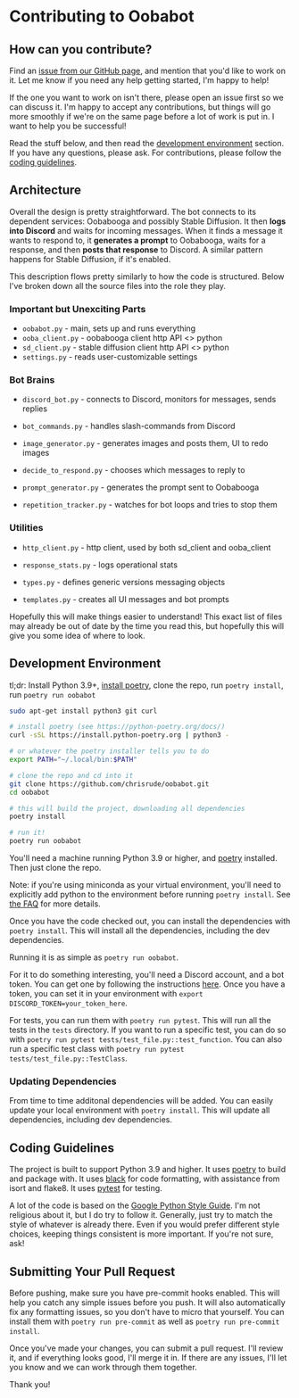 # Contributing to Oobabot

## How can you contribute?

Find an [issue from our GitHub page](https://github.com/chrisrude/oobabot/issues), and mention that you'd like to work on it.  Let me know if you need any help getting started, I'm happy to help!

If the one you want to work on isn't there, please open an issue first so we can discuss it.  I'm happy to accept any contributions, but things will go more smoothly if we're on the same page before a lot of work is put in.  I want to help you be successful!

Read the stuff below, and then read the [development environment](#development-environment) section.  If you have any questions, please ask.  For contributions, please follow the [coding guidelines](#coding-guidelines).

## Architecture

Overall the design is pretty straightforward.  The bot connects to its dependent services: Oobabooga and possibly Stable Diffusion.  It then **logs into Discord** and waits for incoming messages.  When it finds a message it wants to respond to, it **generates a prompt** to Oobabooga, waits for a response, and then **posts that response** to Discord.  A similar pattern happens for Stable Diffusion, if it's enabled.

This description flows pretty similarly to how the code is structured.  Below I've broken down all the source files into the role they play.

### Important but Unexciting Parts

- `oobabot.py` - main, sets up and runs everything
- `ooba_client.py` - oobabooga client http API <> python
- `sd_client.py` - stable diffusion client http API <> python
- `settings.py` - reads user-customizable settings

### Bot Brains

- `discord_bot.py` - connects to Discord, monitors for messages, sends replies

- `bot_commands.py` - handles slash-commands from Discord
- `image_generator.py` - generates images and posts them, UI to redo images
- `decide_to_respond.py` - chooses which messages to reply to
- `prompt_generator.py` - generates the prompt sent to Oobabooga
- `repetition_tracker.py` - watches for bot loops and tries to stop them

### Utilities

- `http_client.py` - http client, used by both sd_client and ooba_client

- `response_stats.py` - logs operational stats
- `types.py` - defines generic versions messaging objects
- `templates.py` - creates all UI messages and bot prompts

Hopefully this will make things easier to understand!  This exact list of files may already be out of date by the time you read this, but hopefully this will give you some idea of where to look.

## Development Environment

tl;dr: Install Python 3.9+, [install poetry](https://python-poetry.org/docs/), clone the repo, run `poetry install`, run `poetry run oobabot`

```bash
sudo apt-get install python3 git curl

# install poetry (see https://python-poetry.org/docs/)
curl -sSL https://install.python-poetry.org | python3 -

# or whatever the poetry installer tells you to do
export PATH="~/.local/bin:$PATH"

# clone the repo and cd into it
git clone https://github.com/chrisrude/oobabot.git
cd oobabot

# this will build the project, downloading all dependencies
poetry install

# run it!
poetry run oobabot
```

You'll need a machine running Python 3.9 or higher, and [poetry](https://python-poetry.org/) installed.  Then just clone the repo.

Note: if you're using miniconda as your virtual environment, you'll need to explicitly add python to the environment before running `poetry install`.  See [the FAQ](FAQ.md) for more details.

Once you have the code checked out, you can install the dependencies with `poetry install`.  This will install all the dependencies, including the dev dependencies.

Running it is as simple as `poetry run oobabot`.

For it to do something interesting, you'll need a Discord account, and a bot token.  You can get one by following the instructions [here](https://discordpy.readthedocs.io/en/stable/discord.html).  Once you have a token, you can set it in your environment with `export DISCORD_TOKEN=your_token_here`.

For tests, you can run them with `poetry run pytest`.  This will run all the tests in the `tests` directory.  If you want to run a specific test, you can do so with `poetry run pytest tests/test_file.py::test_function`.  You can also run a specific test class with `poetry run pytest tests/test_file.py::TestClass`.

### Updating Dependencies

From time to time additonal dependencies will be added.  You can easily update your local environment with `poetry install`.  This will update all dependencies, including dev dependencies.

## Coding Guidelines

The project is built to support Python 3.9 and higher.  It uses [poetry](https://python-poetry.org/) to build and package with.  It uses [black](https://github.com/psf/black) for code formatting, with assistance from isort and flake8.  It uses [pytest](https://docs.pytest.org/en/stable/) for testing.

A lot of the code is based on the [Google Python Style Guide](https://google.github.io/styleguide/pyguide.html).  I'm not religious about it, but I do try to follow it.  Generally, just try to match the style of whatever is already there.  Even if you would prefer different style choices, keeping things consistent is more important.  If you're not sure, ask!

## Submitting Your Pull Request

Before pushing, make sure you have pre-commit hooks enabled.  This will help you catch any simple issues before you push.  It will also automatically fix any formatting issues, so you don't have to micro that yourself.  You can install them with `poetry run pre-commit` as well as `poetry run pre-commit install`.

Once you've made your changes, you can submit a pull request.  I'll review it, and if everything looks good, I'll merge it in.  If there are any issues, I'll let you know and we can work through them together.

Thank you!
